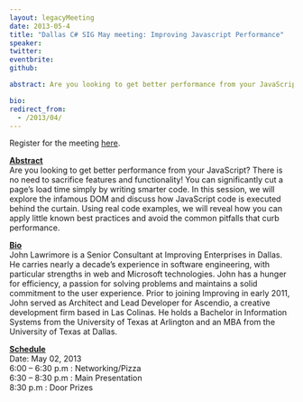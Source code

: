 ```yaml
---
layout: legacyMeeting
date: 2013-05-4
title: "Dallas C# SIG May meeting: Improving Javascript Performance"
speaker:
twitter:
eventbrite:
github:

abstract: Are you looking to get better performance from your JavaScript? There is no need to sacrifice features and functionality! You can significantly cut a page&#8217;s load time simply by writing smarter code. In this session, we will explore the infamous DOM and discuss how JavaScript code is executed behind the curtain. Using real code examples, we will reveal how you can apply little known best practices and avoid the common pitfalls that curb performance.

bio:
redirect_from:
  - /2013/04/
---
```


<p>Register for the meeting <a href="https://www.eventbrite.com/event/6213008275">here</a>.</p>
<p><strong><span style="text-decoration: underline;">Abstract</span></strong><br />
Are you looking to get better performance from your JavaScript? There is no need to sacrifice features and functionality! You can significantly cut a page&#8217;s load time simply by writing smarter code. In this session, we will explore the infamous DOM and discuss how JavaScript code is executed behind the curtain. Using real code examples, we will reveal how you can apply little known best practices and avoid the common pitfalls that curb performance.</p>
<p><strong><span style="text-decoration: underline;">Bio</span></strong><br />
John Lawrimore is a Senior Consultant at Improving Enterprises in Dallas. He carries nearly a decade&#8217;s experience in software engineering, with particular strengths in web and Microsoft technologies. John has a hunger for efficiency, a passion for solving problems and maintains a solid commitment to the user experience. Prior to joining Improving in early 2011, John served as Architect and Lead Developer for Ascendio, a creative development firm based in Las Colinas. He holds a Bachelor in Information Systems from the University of Texas at Arlington and an MBA from the University of Texas at Dallas.</p>
<p><strong><span style="text-decoration: underline;">Schedule</span></strong><br />
Date: May 02, 2013<br />
6:00 &#8211; 6:30 p.m : Networking/Pizza<br />
6:30 &#8211; 8:30 p.m : Main Presentation<br />
8:30 p.m : Door Prizes</p>


